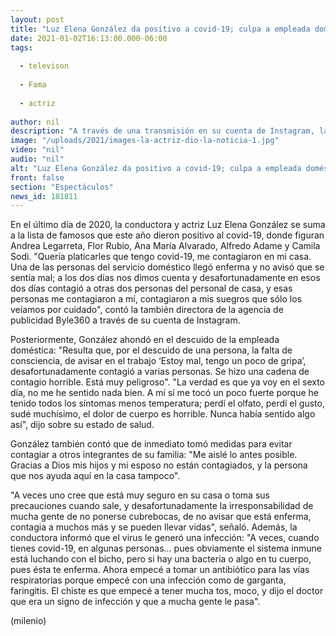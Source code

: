 ```yaml
---
layout: post
title: "Luz Elena González da positivo a covid-19; culpa a empleada doméstica por contagio"
date: 2021-01-02T16:13:00.000-06:00
tags:
  
  - televison
  
  - Fama
  
  - actriz
  
author: nil
description: "A través de una transmisión en su cuenta de Instagram, la actriz y conductora reveló cómo se contagió de coronavirus y qué síntomas tiene. "
image: "/uploads/2021/images-la-actriz-dio-la-noticia-1.jpg"
video: "nil"
audio: "nil"
alt: "Luz Elena González da positivo a covid-19; culpa a empleada doméstica por contagio"
front: false
section: "Espectáculos"
news_id: 181811
---
```


En el último día de 2020, la conductora y actriz Luz Elena González se suma a la lista de famosos que este año dieron positivo al covid-19, donde figuran Andrea Legarreta, Flor Rubio, Ana María Alvarado, Alfredo Adame y Camila Sodi.  "Quería platicarles que tengo covid-19, me contagiaron en mi casa. Una de las personas del servicio doméstico llegó enferma y no avisó que se sentía mal; a los dos días nos dimos cuenta y desafortunadamente en esos dos días contagió a otras dos personas del personal de casa, y esas personas me contagiaron a mí, contagiaron a mis suegros que sólo los veíamos por cuidado", contó la también directora de la agencia de publicidad Byle360 a través de su cuenta de Instagram.  

Posteriormente, González ahondó en el descuido de la empleada doméstica: "Resulta que, por el descuido de una persona, la falta de consciencia, de avisar en el trabajo ‘Estoy mal, tengo un poco de gripa’, desafortunadamente contagió a varias personas. Se hizo una cadena de contagio horrible. Está muy peligroso". "La verdad es que ya voy en el sexto día, no me he sentido nada bien. A mí sí me tocó un poco fuerte porque he tenido todos los síntomas menos temperatura; perdí el olfato, perdí el gusto, sudé muchísimo, el dolor de cuerpo es horrible. Nunca había sentido algo así", dijo sobre su estado de salud. 

González también contó que de inmediato tomó medidas para evitar contagiar a otros integrantes de su familia: "Me aislé lo antes posible. Gracias a Dios mis hijos y mi esposo no están contagiados, y la persona que nos ayuda aquí en la casa tampoco". 

"A veces uno cree que está muy seguro en su casa o toma sus precauciones cuando sale, y desafortunadamente la irresponsabilidad de mucha gente de no ponerse cubrebocas, de no avisar que está enferma, contagia a muchos más y se pueden llevar vidas", señaló. Además, la conductora informó que el virus le generó una infección: "A veces, cuando tienes covid-19, en algunas personas… pues obviamente el sistema inmune está luchando con el bicho, pero si hay una bacteria o algo en tu cuerpo, pues ésta te enferma. Ahora empecé a tomar un antibiótico para las vías respiratorias porque empecé con una infección como de garganta, faringitis. El chiste es que empecé a tener mucha tos, moco, y dijo el doctor que era un signo de infección y que a mucha gente le pasa". 

(milenio)